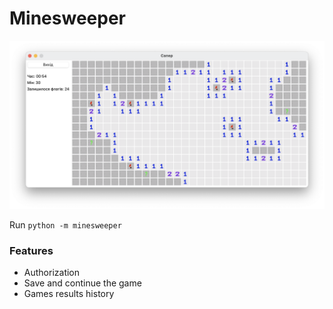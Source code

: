 # Minesweeper
![Minesweeper](resources/preview.png)

Run `python -m minesweeper`

### Features
- Authorization
- Save and continue the game
- Games results history
